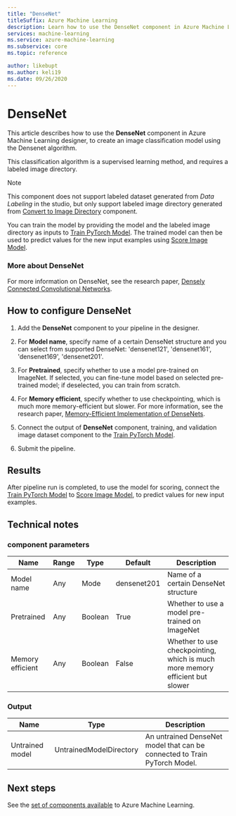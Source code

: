```yaml
---
title: "DenseNet"
titleSuffix: Azure Machine Learning
description: Learn how to use the DenseNet component in Azure Machine Learning designer to create an image classification model using the DenseNet algorithm.
services: machine-learning
ms.service: azure-machine-learning
ms.subservice: core
ms.topic: reference

author: likebupt
ms.author: keli19
ms.date: 09/26/2020
---
```


# DenseNet

This article describes how to use the **DenseNet** component in Azure Machine Learning designer, to create an image classification model using the Densenet algorithm.  

This classification algorithm is a supervised learning method, and requires a labeled image directory. 

> [!NOTE]
> This component does not support labeled dataset generated from *Data Labeling* in the studio, but only support labeled image directory generated from [Convert to Image Directory](convert-to-image-directory.md) component. 

You can train the model by providing the model and the labeled image directory as inputs to [Train PyTorch Model](train-pytorch-model.md). The trained model can then be used to predict values for the new input examples using [Score Image Model](score-image-model.md).

### More about DenseNet

For more information on DenseNet, see the research paper, [Densely Connected Convolutional Networks](https://arxiv.org/abs/1608.06993).

## How to configure DenseNet

1.  Add the **DenseNet** component to your pipeline in the designer.  

2.  For **Model name**, specify name of a certain DenseNet structure and you can select from supported DenseNet: 'densenet121', 'densenet161', 'densenet169', 'densenet201'.

3.  For **Pretrained**, specify whether to use a model pre-trained on ImageNet. If selected, you can fine-tune model based on selected pre-trained model; if deselected, you can train from scratch.

4.  For **Memory efficient**, specify whether to use checkpointing, which is much more memory-efficient but slower. For more information, see the research paper, [Memory-Efficient Implementation of DenseNets](https://arxiv.org/pdf/1707.06990.pdf).

5.  Connect the output of **DenseNet** component, training, and validation image dataset component to the [Train PyTorch Model](train-pytorch-model.md). 

6. Submit the pipeline.


## Results

After pipeline run is completed, to use the model for scoring, connect the [Train PyTorch Model](train-pytorch-model.md) to [Score Image Model](score-image-model.md), to predict values for new input examples.

## Technical notes  

###  component parameters  

| Name             | Range | Type    | Default     | Description                              |
| ---------------- | ----- | ------- | ----------- | ---------------------------------------- |
| Model name       | Any   | Mode    | densenet201 | Name of a certain DenseNet structure     |
| Pretrained       | Any   | Boolean | True        | Whether to use a model pre-trained on ImageNet |
| Memory efficient | Any   | Boolean | False       | Whether to use checkpointing, which is much more memory efficient but slower |

###  Output  

| Name            | Type                    | Description                              |
| --------------- | ----------------------- | ---------------------------------------- |
| Untrained model | UntrainedModelDirectory | An untrained DenseNet model that can be connected to Train PyTorch Model. |

## Next steps

See the [set of components available](component-reference.md) to Azure Machine Learning. 
